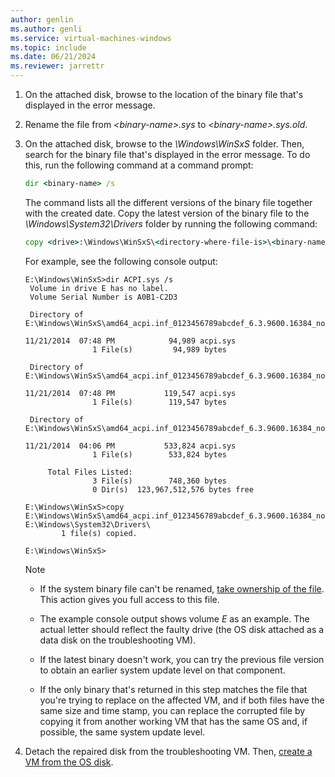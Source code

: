 ```yaml
---
author: genlin
ms.author: genli
ms.service: virtual-machines-windows
ms.topic: include
ms.date: 06/21/2024
ms.reviewer: jarrettr
---
```

1. On the attached disk, browse to the location of the binary file that's displayed in the error message.

1. Rename the file from *\<binary-name>.sys* to *\<binary-name>.sys.old*.

1. On the attached disk, browse to the *\\Windows\\WinSxS* folder. Then, search for the binary file that's displayed in the error message. To do this, run the following command at a command prompt:

   ```cmd
   dir <binary-name> /s
   ```

   The command lists all the different versions of the binary file together with the created date. Copy the latest version of the binary file to the *\\Windows\\System32\\Drivers* folder by running the following command:

   ```cmd
   copy <drive>:\Windows\WinSxS\<directory-where-file-is>\<binary-name>.sys <drive>:\Windows\System32\Drivers\
   ```

   For example, see the following console output:

   ```output
   E:\Windows\WinSxS>dir ACPI.sys /s 
    Volume in drive E has no label. 
    Volume Serial Number is A0B1-C2D3 
    
    Directory of E:\Windows\WinSxS\amd64_acpi.inf_0123456789abcdef_6.3.9600.16384_none_cdef0123456789ab 
    
   11/21/2014  07:48 PM            94,989 acpi.sys 
                  1 File(s)         94,989 bytes 
    
    Directory of E:\Windows\WinSxS\amd64_acpi.inf_0123456789abcdef_6.3.9600.16384_none_89abcdef01234567 
    
   11/21/2014  07:48 PM           119,547 acpi.sys 
                  1 File(s)        119,547 bytes 
    
    Directory of E:\Windows\WinSxS\amd64_acpi.inf_0123456789abcdef_6.3.9600.16384_none_456789abcdef0123 
    
   11/21/2014  04:06 PM           533,824 acpi.sys 
                  1 File(s)        533,824 bytes 
    
        Total Files Listed: 
                  3 File(s)        748,360 bytes 
                  0 Dir(s)  123,967,512,576 bytes free 
    
   E:\Windows\WinSxS>copy E:\Windows\WinSxS\amd64_acpi.inf_0123456789abcdef_6.3.9600.16384_none_cdef0123456789ab\acpi.sys E:\Windows\System32\Drivers\ 
           1 file(s) copied. 
    
   E:\Windows\WinSxS> 
   ```

   > [!NOTE]
   >
   > - If the system binary file can't be renamed, [take ownership of the file](/windows-server/administration/windows-commands/takeown). This action gives you full access to this file.
   >
   > - The example console output shows volume *E* as an example. The actual letter should reflect the faulty drive (the OS disk attached as a data disk on the troubleshooting VM).
   >
   > - If the latest binary doesn't work, you can try the previous file version to obtain an earlier system update level on that component.
   >
   > - If the only binary that's returned in this step matches the file that you're trying to replace on the affected VM, and if both files have the same size and time stamp, you can replace the corrupted file by copying it from another working VM that has the same OS and, if possible, the same system update level.

1. Detach the repaired disk from the troubleshooting VM. Then, [create a VM from the OS disk](/azure/virtual-machines/attach-os-disk).
